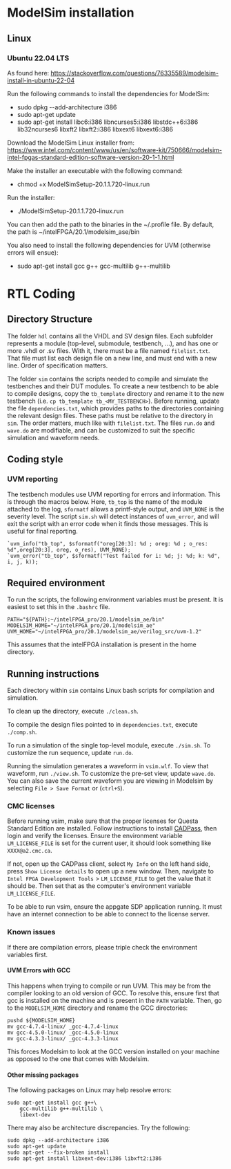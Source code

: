 # ModelSim installation

## Linux
### Ubuntu 22.04 LTS
As found here: https://stackoverflow.com/questions/76335589/modelsim-install-in-ubuntu-22-04

Run the following commands to install the dependencies for ModelSim:
* sudo dpkg --add-architecture i386
* sudo apt-get update
* sudo apt-get install libc6:i386 libncurses5:i386 libstdc++6:i386 lib32ncurses6 libxft2 libxft2:i386 libxext6 libxext6:i386


Download the ModelSim Linux installer from: https://www.intel.com/content/www/us/en/software-kit/750666/modelsim-intel-fpgas-standard-edition-software-version-20-1-1.html

Make the installer an executable with the following command:
* chmod +x ModelSimSetup-20.1.1.720-linux.run

Run the installer:
* ./ModelSimSetup-20.1.1.720-linux.run


You can then add the path to the binaries in the ~/.profile file.
By default, the path is ~/intelFPGA/20.1/modelsim_ase/bin


You also need to install the following dependencies for UVM (otherwise errors will ensue):
* sudo apt-get install gcc g++ gcc-multilib g++-multilib



# RTL Coding

## Directory Structure

The folder `hdl` contains all the VHDL and SV design files. Each subfolder represents a module (top-level, submodule, testbench, ...), and has one or more .vhdl or .sv files. With it, there must be a file named `filelist.txt`. That file must list each design file on a new line, and must end with a new line. Order of specification matters.

The folder `sim` contains the scripts needed to compile and simulate the testbenches and their DUT modules. To create a new testbench to be able to compile designs, copy the `tb_template` directory and rename it to the new testbench (i.e. `cp tb_template tb_<MY_TESTBENCH>`). Before running, update the file `dependencies.txt`, which provides paths to the directories containing the relevant design files. These paths must be relative to the directory in `sim`. The order matters, much like with `filelist.txt`. The files `run.do` and `wave.do` are modifiable, and can be customized to suit the specific simulation and waveform needs.

## Coding style

### UVM reporting

The testbench modules use UVM reporting for errors and information. This is through the macros below. Here, `tb_top` is the name of the module attached to the log, `sformatf` allows a printf-style output, and `UVM_NONE` is the severity level. The script `sim.sh` will detect instances of `uvm_error`, and will exit the script with an error code when it finds those messages. This is useful for final reporting.

```
`uvm_info("tb_top", $sformatf("oreg[20:3]: %d ; oreg: %d ; o_res: %d",oreg[20:3], oreg, o_res), UVM_NONE);
`uvm_error("tb_top", $sformatf("Test failed for i: %d; j: %d; k: %d", i, j, k));
```

## Required environment

To run the scripts, the following environment variables must be present. It is easiest to set this in the `.bashrc` file.

```
PATH="${PATH}:~/intelFPGA_pro/20.1/modelsim_ae/bin"
MODELSIM_HOME="~/intelFPGA_pro/20.1/modelsim_ae"
UVM_HOME="~/intelFPGA_pro/20.1/modelsim_ae/verilog_src/uvm-1.2"
```

This assumes that the intelFPGA installation is present in the home directory.

## Running instructions

Each directory within `sim` contains Linux bash scripts for compilation and simulation.

To clean up the directory, execute `./clean.sh`.

To compile the design files pointed to in `dependencies.txt`, execute `./comp.sh`.

To run a simulation of the single top-level module, execute `./sim.sh`. To customize the run sequence, update `run.do`.

Running the simulation generates a waveform in `vsim.wlf`. To view that waveform, run `./view.sh`. To customize the pre-set view, update `wave.do`. You can also save the current waveform you are viewing in Modelsim by selecting `File > Save Format` or (`ctrl+S`).

### CMC licenses

Before running vsim, make sure that the proper licenses for Questa Standard Edition are installed. Follow instructions to install [CADPass](https://account.cmc.ca/WhatWeOffer/Products/CMC-00200-07055.aspx), then login and verify the licenses. Ensure the environment variable `LM_LICENSE_FILE` is set for the current user, it should look something like `XXXX@a2.cmc.ca`.

If not, open up the CADPass client, select `My Info` on the left hand side, press `Show License details` to open up a new window. Then, navigate to `Intel FPGA Development Tools` > `LM_LICENSE_FILE` to get the value that it should be. Then set that as the computer's environment variable `LM_LICENSE_FILE`.

To be able to run vsim, ensure the appgate SDP application running. It must have an internet connection to be able to connect to the license server.

### Known issues

If there are compilation errors, please triple check the environment variables first.

#### UVM Errors with GCC

This happens when trying to compile or run UVM. This may be from the compiler looking to an old version of GCC. To resolve this, ensure first that gcc is installed on the machine and is present in the `PATH` variable. Then, go to the `MODELSIM_HOME` directory and rename the GCC directories:

```
pushd ${MODELSIM_HOME}
mv gcc-4.7.4-linux/ _gcc-4.7.4-linux
mv gcc-4.5.0-linux/ _gcc-4.5.0-linux
mv gcc-4.3.3-linux/ _gcc-4.3.3-linux
```

This forces Modelsim to look at the GCC version installed on your machine as opposed to the one that comes with Modelsim.

#### Other missing packages

The following packages on Linux may help resolve errors:

```
sudo apt-get install gcc g++\
    gcc-multilib g++-multilib \
    libext-dev
```

There may also be architecture discrepancies. Try the following:

```
sudo dpkg --add-architecture i386
sudo apt-get update
sudo apt-get --fix-broken install
sudo apt-get install libxext-dev:i386 libxft2:i386
```
